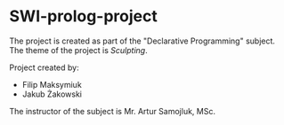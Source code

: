 # SWI-prolog-project
The project is created as part of the "Declarative Programming" subject. The theme of the project is *Sculpting*.

Project created by:
- Filip Maksymiuk 
- Jakub Żakowski


The instructor of the subject is Mr. Artur Samojluk, MSc.
